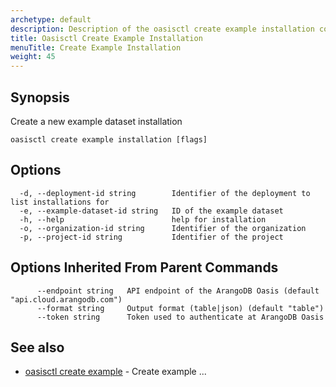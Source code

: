 ```yaml
---
archetype: default
description: Description of the oasisctl create example installation command
title: Oasisctl Create Example Installation
menuTitle: Create Example Installation
weight: 45
---
```

## Synopsis
Create a new example dataset installation

```
oasisctl create example installation [flags]
```

## Options
```
  -d, --deployment-id string        Identifier of the deployment to list installations for
  -e, --example-dataset-id string   ID of the example dataset
  -h, --help                        help for installation
  -o, --organization-id string      Identifier of the organization
  -p, --project-id string           Identifier of the project
```

## Options Inherited From Parent Commands
```
      --endpoint string   API endpoint of the ArangoDB Oasis (default "api.cloud.arangodb.com")
      --format string     Output format (table|json) (default "table")
      --token string      Token used to authenticate at ArangoDB Oasis
```

## See also
* [oasisctl create example](create-example.md)	 - Create example ...

